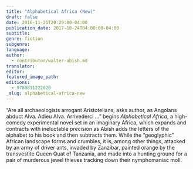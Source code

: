 ```yaml
---
title: "Alphabetical Africa (New)"
draft: false
date: 2016-11-21T20:29:00-04:00
publication_date: 2017-10-24T04:00:00-04:00
subtitle:
genre: fiction
subgenre:
language:
author:
  - contributor/walter-abish.md
translator:
editor:
featured_image_path:
editions:
  - 9780811222020
_slug: alphabetical-africa-new
---
```


“Are all archaeologists arrogant Aristotelians, asks author, as Angolans abduct Alva. Adieu Alva. Arrivederci ...” begins _Alphabetical Africa_, a high-comedy experimental novel set in an imaginary Africa, which expands and contracts with ineluctable precision as Abish adds the letters of the alphabet to his book and then subtracts them. While the “geoglyphic” African landscape forms and crumbles, it is, among other things, attacked by an army of driver ants, invaded by Zanzibar, painted orange by the transvestite Queen Quat of Tanzania, and made into a hunting ground for a pair of murderous jewel thieves tracking down their nymphomaniac moll.


